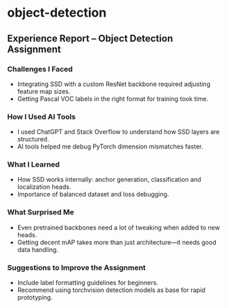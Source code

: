 # object-detection
## Experience Report – Object Detection Assignment

### Challenges I Faced
- Integrating SSD with a custom ResNet backbone required adjusting feature map sizes.
- Getting Pascal VOC labels in the right format for training took time.

### How I Used AI Tools
- I used ChatGPT and Stack Overflow to understand how SSD layers are structured.
- AI tools helped me debug PyTorch dimension mismatches faster.

### What I Learned
- How SSD works internally: anchor generation, classification and localization heads.
- Importance of balanced dataset and loss debugging.

### What Surprised Me
- Even pretrained backbones need a lot of tweaking when added to new heads.
- Getting decent mAP takes more than just architecture—it needs good data handling.

### Suggestions to Improve the Assignment
- Include label formatting guidelines for beginners.
- Recommend using torchvision detection models as base for rapid prototyping.

